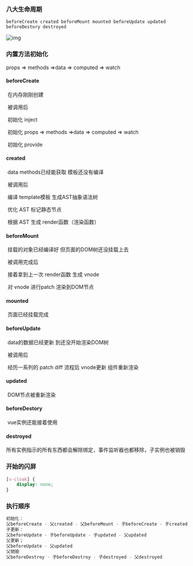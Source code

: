 ### 八大生命周期

`beforeCreate created beforeMount mounted beforeUpdate updated beforeDestory destroyed`

![img](https://upload-images.jianshu.io/upload_images/13119812-5890a846b6efa045.png?imageMogr2/auto-orient/strip|imageView2/2/w/1200/format/webp)

### 内置方法初始化

props => methods =>data => computed => watch

#### **beforeCreate**

​	在内存刚刚创建

​	被调用后

​		初始化 inject

​		初始化 props => methods =>data => computed => watch

​		初始化 provide

#### **created**

​	data methods已经能获取 模板还没有编译

​	被调用后

​		编译 template模板 生成AST抽象语法树

​		优化 AST 标记静态节点

​		根据 AST 生成 render函数（渲染函数）

#### **beforeMount**

​	挂载的对象已经编译好 但页面的DOM树还没挂载上去

​	被调用完成后

​		接着拿到上一次 render函数 生成 vnode 

​		对 vnode 进行patch 渲染到DOM节点

#### **mounted** 

​	页面已经挂载完成

#### **beforeUpdate** 

​	data的数据已经更新 到还没开始渲染DOM树

​	被调用后

​		经历一系列的 patch diff 流程后 vnode更新 组件重新渲染

#### **updated** 

​	DOM节点被重新渲染

#### **beforeDestory** 

​	vue实例还能接着使用

#### **destroyed**

​	所有实例指示的所有东西都会解除绑定，事件监听器也都移除，子实例也被销毁

### 开始的闪屏

```css
[v-cloak] {    
    display: none;
}
```

### 执行顺序

```js
初始化：
父beforeCreate - 父created - 父beforeMount - 子beforeCreate - 子created - 子beforeMount - 子mounted - 父mounted
子更新：
父beforeUpdate - 子beforeUpdate - 子updated - 父updated
父更新；
父beforeUpdate - 父updated
父销毁
父beforeDestroy - 子beforeDestroy - 子destroyed - 父destroyed
```

